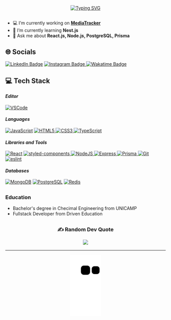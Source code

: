 <div align="center">
  <a href="https://git.io/typing-svg">
    <img src="https://readme-typing-svg.demolab.com?font=Fira+Code&weight=500&size=32&duration=1000&pause=1500&color=008F11&center=true&vCenter=true&width=860&lines=👋🏼+Hi+there!;🙋🏼‍♂️+My+name+is+Mateus+Borges%2C+I&#39;m+26;👨🏼‍💻+and+a+Full+Stack+Developer" alt="Typing SVG">
  </a>
</div>

##

- 💻 I’m currently working on **[MediaTracker](https://github.com/mat-borges/mediatracker-react-ts "Projeto Autoral (MediaTracker)")**
- 🌱 I’m currently learning **Nest.js**
- 💬 Ask me about **React.js, Node.js, PostgreSQL, Prisma**

## 🌐 Socials

 [![LinkedIn Badge](https://img.shields.io/badge/LinkedIn-%230077B5.svg?logo=linkedin&logoColor=white)](https://linkedin.com/in/mat-borges "Connect on LinkedIn")
 [![Instagram Badge](https://img.shields.io/badge/-@matbborges-E4405F?style=flat&logo=Instagram&logoColor=white) ](https://www.instagram.com/matbborges/ "Follow on Instagram")
 [![Wakatime Badge](https://wakatime.com/badge/user/65e091a8-99ff-49c6-96b2-fe7a9a3dd53c.svg)](https://wakatime.com/@65e091a8-99ff-49c6-96b2-fe7a9a3dd53c "See WakaTime Profile")
 

## 💻 Tech Stack

#### _Editor_
[![VSCode](https://img.shields.io/badge/VSCode-007ACC?style=for-the-badge&logo=visualstudiocode&logoColor=ffffff)](https://code.visualstudio.com/ "VSCode")

#### _Languages_
 [![JavaScript](https://img.shields.io/badge/javascript-F7DF1E?style=for-the-badge&logo=javascript&logoColor=808080)](https://developer.mozilla.org/en-US/docs/Web/JavaScript "JS on mdnWebDocs")
 [![HTML5](https://img.shields.io/badge/html5-%23E34F26.svg?style=for-the-badge&logo=html5&logoColor=ffffff) ](https://developer.mozilla.org/en-US/docs/Web/HTML "HTML on mdnWebDocs")
 [![CSS3](https://img.shields.io/badge/css3-%231572B6.svg?style=for-the-badge&logo=css3&logoColor=ffffff) ](https://developer.mozilla.org/en-US/docs/Web/CSS "CSS on mdnWebDocs")
 [![TypeScript](http://img.shields.io/badge/TypeScript-3178C6?style=for-the-badge&logo=typescript&logoColor=ffffff)](https://www.typescriptlang.org/ "TypeScript")

#### _Libraries and Tools_
 [![React](https://img.shields.io/badge/React-61DAFB?style=for-the-badge&logo=react&logoColor=808080)](https://reactjs.org/ "React")
 [![styled-components](http://img.shields.io/badge/StyledComponents-DB7093?style=for-the-badge&logo=styledcomponents&logoColor=ffffff) ](https://styled-components.com/ "styled-components")
 [![NodeJS](https://img.shields.io/badge/node.js-6DA55F?style=for-the-badge&logo=node.js&logoColor=ffffff) ](https://nodejs.org/en/ "Node.JS")
 [![Express](http://img.shields.io/badge/express-000000?style=for-the-badge&logo=express&logoColor=ffffff) ](https://expressjs.com/ "Express")
 [![Prisma](http://img.shields.io/badge/prisma-2D3748?style=for-the-badge&logo=prisma&logoColor=ffffff) ](https://www.prisma.io/docs "Prisma")
 [![Git](http://img.shields.io/badge/git-F05032?style=for-the-badge&logo=git&logoColor=ffffff) ](https://git-scm.com/ "Git")
 [![eslint](http://img.shields.io/badge/eslint-4B32C3?style=for-the-badge&logo=eslint&logoColor=ffffff)](https://eslint.org/ "Eslint")

#### _Databases_
 [![MongoDB](http://img.shields.io/badge/MongoDB-47A248?style=for-the-badge&logo=mongodb&logoColor=ffffff)](https://www.mongodb.com/ "MongoDB")
 [![PostgreSQL](http://img.shields.io/badge/PostgreSQL-4169E1?style=for-the-badge&logo=postgresql&logoColor=ffffff)](https://www.postgresql.org/ "PostgreSQL")
 [![Redis](http://img.shields.io/badge/redis-DC382D?style=for-the-badge&logo=redis&logoColor=ffffff)](https://redis.io/docs/ "Redis")
 
 ##
 
 ### Education
- Bachelor's degree in Checimal Engineering from UNICAMP
- Fullstack Developer from Driven Education

##

<h3 id="-random-dev-quote"  align="center">✍️ Random Dev Quote</h3>
<div align="center">
  <img width="500em" src="https://quotes-github-readme.vercel.app/api?type=horizontal&theme=tokyonight" />
</div>

---
<div align="center">
  <img src="https://github.com/mat-borges/mat-borges/blob/output/github-contribution-grid-snake.svg" alt="mateus snake svg" />
</div>
